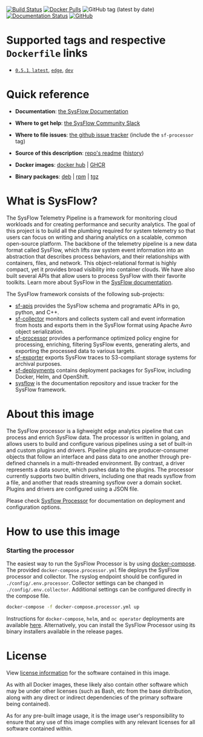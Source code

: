 [![Build Status](https://img.shields.io/github/actions/workflow/status/sysflow-telemetry/sf-processor/ci.yaml?branch=master)](https://github.com/sysflow-telemetry/sf-processor/actions)
[![Docker Pulls](https://img.shields.io/docker/pulls/sysflowtelemetry/sf-processor)](https://hub.docker.com/r/sysflowtelemetry/sf-processor)
![GitHub tag (latest by date)](https://img.shields.io/github/v/tag/sysflow-telemetry/sf-processor)
[![Documentation Status](https://readthedocs.org/projects/sysflow/badge/?version=latest)](https://sysflow.readthedocs.io/en/latest/?badge=latest)
[![GitHub](https://img.shields.io/github/license/sysflow-telemetry/sf-processor)](https://github.com/sysflow-telemetry/sf-processor/blob/master/LICENSE.md)

# Supported tags and respective `Dockerfile` links

-	[`0.5.1`, `latest`](https://github.com/sysflow-telemetry/sf-processor/blob/0.5.1/Dockerfile), [`edge`](https://github.com/sysflow-telemetry/sf-processor/blob/master/Dockerfile), [`dev`](https://github.com/sysflow-telemetry/sf-processor/blob/dev/Dockerfile)

# Quick reference

-	**Documentation**:
	[the SysFlow Documentation](https://sysflow.readthedocs.io)

-	**Where to get help**:
	[the SysFlow Community Slack](https://join.slack.com/t/sysflow-telemetry/shared_invite/enQtODA5OTA3NjE0MTAzLTlkMGJlZDQzYTc3MzhjMzUwNDExNmYyNWY0NWIwODNjYmRhYWEwNGU0ZmFkNGQ2NzVmYjYxMWFjYTM1MzA5YWQ)

-	**Where to file issues**:
	[the github issue tracker](https://github.com/sysflow-telemetry/sysflow/issues) (include the `sf-processor` tag)

-	**Source of this description**:
	[repo's readme](https://github.com/sysflow-telemetry/sf-processor/edit/master/README.md) ([history](https://github.com/sysflow-telemetry/sf-processor/commits/master))

-	**Docker images**:
	[docker hub](https://hub.docker.com/u/sysflowtelemetry) | [GHCR](https://github.com/orgs/sysflow-telemetry/packages)

-	**Binary packages**:
	[deb](https://github.com/sysflow-telemetry/sf-processor/releases/tag/0.5.0/sfprocessor-0.5.0-x86_64.deb) | [rpm](https://github.com/sysflow-telemetry/sf-processor/releases/tag/0.5.0/sfprocessor-0.5.0-x86_64.rpm) | [tgz](https://github.com/sysflow-telemetry/sf-processor/releases/tag/0.5.0/sfprocessor-0.5.0-x86_64.tar.gz)

# What is SysFlow?

The SysFlow Telemetry Pipeline is a framework for monitoring cloud workloads and for creating performance and security analytics. The goal of this project is to build all the plumbing required for system telemetry so that users can focus on writing and sharing analytics on a scalable, common open-source platform. The backbone of the telemetry pipeline is a new data format called SysFlow, which lifts raw system event information into an abstraction that describes process behaviors, and their relationships with containers, files, and network. This object-relational format is highly compact, yet it provides broad visibility into container clouds. We have also built several APIs that allow users to process SysFlow with their favorite toolkits. Learn more about SysFlow in the [SysFlow documentation](https://sysflow.readthedocs.io).

The SysFlow framework consists of the following sub-projects:

- [sf-apis](https://github.com/sysflow-telemetry/sf-apis) provides the SysFlow schema and programatic APIs in go, python, and C++.
- [sf-collector](https://github.com/sysflow-telemetry/sf-collector) monitors and collects system call and event information from hosts and exports them in the SysFlow format using Apache Avro object serialization.
- [sf-processor](https://github.com/sysflow-telemetry/sf-processor) provides a performance optimized policy engine for processing, enriching, filtering SysFlow events, generating alerts, and exporting the processed data to various targets.
- [sf-exporter](https://github.com/sysflow-telemetry/sf-exporter) exports SysFlow traces to S3-compliant storage systems for archival purposes.
- [sf-deployments](https://github.com/sysflow-telemetry/sf-deployments) contains deployment packages for SysFlow, including Docker, Helm, and OpenShift.
- [sysflow](https://github.com/sysflow-telemetry/sysflow) is the documentation repository and issue tracker for the SysFlow framework.

# About this image

The SysFlow processor is a lighweight edge analytics pipeline that can process and enrich SysFlow data. The processor is written in golang, and allows users to build and configure various pipelines using a set of built-in and custom plugins and drivers. Pipeline plugins are producer-consumer objects that follow an interface and pass data to one another through pre-defined channels in a multi-threaded environment. By contrast, a driver represents a data source, which pushes data to the plugins. The processor currently supports two builtin drivers, including one that reads sysflow from a file, and another that reads streaming sysflow over a domain socket. Plugins and drivers are configured using a JSON file.

Please check [Sysflow Processor](https://sysflow.readthedocs.io/en/latest/processor.html) for documentation on deployment and configuration options.

# How to use this image

### Starting the processor

The easiest way to run the SysFlow Processor is by using [docker-compose](https://github.com/sysflow-telemetry/sf-deployments/tree/master/docker). The provided `docker-compose.processor.yml` file deploys the SysFlow processor and collector. The rsyslog endpoint should be configured in `./config/.env.processor`. Collector settings can be changed in `./config/.env.collector`. Additional settings can be configured directly in the compose file.

```bash
docker-compose -f docker-compose.processor.yml up
```

Instructions for `docker-compose`, `helm`, and `oc operator` deployments are available [here](https://sysflow.readthedocs.io/en/latest/deploy.html). Alternatively, you can install the SysFlow Processor using its binary installers available in the release pages.

<!-- ### Configuration

Create a JSON file specifying the edge processing pipeline plugins and configuration settings.
See [template](https://github.com/sysflow-telemetry/sf-processor/blob/master/driver/pipeline.template.json) for available options. The config settings can also be overridden by setting environment variables following the convension \<PLUGINNAME\>\_\<CONFIGKEY\>. For example, you can override _export_ in the exporter plugin by specifying ```-E EXPORTER_TYPE=file``` when running the container. -->

# License

View [license information](https://github.com/sysflow-telemetry/sf-processor/blob/master/LICENSE.md) for the software contained in this image.

As with all Docker images, these likely also contain other software which may be under other licenses (such as Bash, etc from the base distribution, along with any direct or indirect dependencies of the primary software being contained).

As for any pre-built image usage, it is the image user's responsibility to ensure that any use of this image complies with any relevant licenses for all software contained within.
